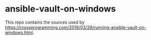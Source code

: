 # ansible-vault-on-windows

This repo contains the sources used by https://crossprogramming.com/2018/03/29/running-ansible-vault-on-windows.html.
